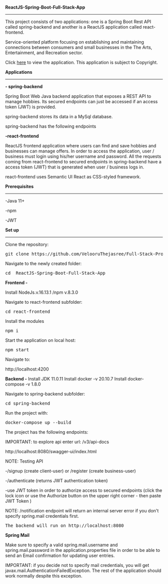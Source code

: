 
<b>ReactJS-Spring-Boot-Full-Stack-App</b>
<hr>

This project consists of two applications: one is a Spring Boot Rest API
called spring-backend and another is a ReactJS application called
react-frontend.

Service-oriented platform focusing on establishing and maintaining
connections between consumers and small businesses in the The Arts,
Entertainment, and Recreation sector.

Click [here](https://www.hobbie.ch) to view the application.
This application is subject to Copyright.

<b>Applications</b>
<hr>

 <b> - spring-backend</b>

Spring Boot Web Java backend application that exposes a REST API to
manage hobbies. Its secured endpoints can just be accessed if an access
token (JWT) is provided.

spring-backend stores its data in a MySql database.

spring-backend has the following endpoints


<b>-react-frontend</b>

ReactJS frontend application where users can find and save hobbies and businesses can manage offers. In order to access the application, user / business must login using his/her username and password.  All the requests coming from react-frontend to secured endpoints in spring-backend have a access token (JWT) that is generated when user / business logs in.

react-frontend uses Semantic UI React as CSS-styled framework.

<b>Prerequisites</b>
<hr>

-Java 11+

-npm

-JWT 

<b>Set up</b>

<hr></hr>

Clone the repository:

<pre>git clone https://github.com/VelooruThejasree/Full-Stack-Project.git</pre>

Navigate to the newly created folder:

<pre>cd  ReactJS-Spring-Boot-Full-Stack-App</pre>
 

<b>Frontend -</b>

Install NodeJs.v.16.13.1 /npm v.8.3.0

Navigate to react-frontend subfolder:
 
<pre>cd react-frontend</pre>

Install the modules

<pre>npm i</pre>

Start the application on local host:

<pre>npm start</pre>

Navigate to:

http://localhost:4200

 
<b>Backend -</b>
Install JDK 11.0.11
Install docker -v 20.10.7
Install docker-compose -v 1.8.0

Navigate to spring-backend subfolder:

<pre>cd spring-backend</pre>

Run the project with:

<pre>docker-compose up --build</pre>


The project has the following endpoints:

IMPORTANT: to explore api enter url:  /v3/api-docs

http://localhost:8080/swagger-ui/index.html


NOTE: Testing API 

-/signup (create client-user) or /register (create business-user)

-/authenticate (returns JWT authentication token)

-use JWT token in order to authorize access to secured endpoints (click the lock icon or use the Authorize button on the upper right corner - then paste JWT Token )

NOTE: /notification endpoint will return an internal server error if you don't specify spring.mail credentials first.

<pre>The backend will run on http://localhost:8080 </pre>

<b>Spring Mail</b>

Make sure to specify a valid spring.mail.username and spring.mail.password in the application.properties file in order to be able to send an Email confirmation for updating user entries.

IMPORTANT: if you decide not to specify mail credentials, you will get javax.mail.AuthenticationFailedException. The rest of the application should work normally despite this exception.


